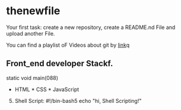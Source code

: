 # thenewfile
Your first task: create a new repository, create a README.nd File and upload another File.

You can find a playlist oF Videos about git by [link](https://www.youtube.com/watch?v=75QStdC3WgA)q
## Front_end developer Stackf.
static void main(088)
* HTML
﻿﻿* CSS
﻿﻿* JavaScript
5. Shell Script:
#!/bin-bash5
echo "hi, Shell Scripting!"

